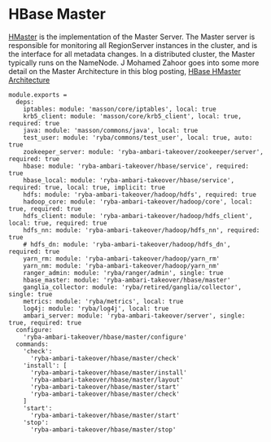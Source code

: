 
# HBase Master

[HMaster](http://hbase.apache.org/book.html#_master) is the implementation of the Master Server.
The Master server is responsible for monitoring all RegionServer instances in the cluster, and is the interface for all metadata changes.
In a distributed cluster, the Master typically runs on the NameNode.
J Mohamed Zahoor goes into some more detail on the Master Architecture in this blog posting, [HBase HMaster Architecture](http://blog.zahoor.in/2012/08/hbase-hmaster-architecture/)

    module.exports =
      deps:
        iptables: module: 'masson/core/iptables', local: true
        krb5_client: module: 'masson/core/krb5_client', local: true, required: true
        java: module: 'masson/commons/java', local: true
        test_user: module: 'ryba/commons/test_user', local: true, auto: true
        zookeeper_server: module: 'ryba-ambari-takeover/zookeeper/server', required: true
        hbase: module: 'ryba-ambari-takeover/hbase/service', required: true
        hbase_local: module: 'ryba-ambari-takeover/hbase/service', required: true, local: true, implicit: true
        hdfs: module: 'ryba-ambari-takeover/hadoop/hdfs', required: true
        hadoop_core: module: 'ryba-ambari-takeover/hadoop/core', local: true, required: true
        hdfs_client: module: 'ryba-ambari-takeover/hadoop/hdfs_client', local: true, required: true
        hdfs_nn: module: 'ryba-ambari-takeover/hadoop/hdfs_nn', required: true
        # hdfs_dn: module: 'ryba-ambari-takeover/hadoop/hdfs_dn', required: true
        yarn_rm: module: 'ryba-ambari-takeover/hadoop/yarn_rm'
        yarn_nm: module: 'ryba-ambari-takeover/hadoop/yarn_nm'
        ranger_admin: module: 'ryba/ranger/admin', single: true
        hbase_master: module: 'ryba-ambari-takeover/hbase/master'
        ganglia_collector: module: 'ryba/retired/ganglia/collector', single: true
        metrics: module: 'ryba/metrics', local: true
        log4j: module: 'ryba/log4j', local: true
        ambari_server: module: 'ryba-ambari-takeover/server', single: true, required: true
      configure:
        'ryba-ambari-takeover/hbase/master/configure'
      commands:
        'check':
          'ryba-ambari-takeover/hbase/master/check'
        'install': [
          'ryba-ambari-takeover/hbase/master/install'
          'ryba-ambari-takeover/hbase/master/layout'
          'ryba-ambari-takeover/hbase/master/start'
          'ryba-ambari-takeover/hbase/master/check'
        ]
        'start':
          'ryba-ambari-takeover/hbase/master/start'
        'stop':
          'ryba-ambari-takeover/hbase/master/stop'
